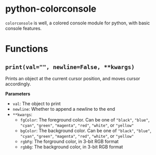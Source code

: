 # python-colorconsole

`colorconsole` is well, a colored console module for python, with basic console features.

# Functions

## `print(val="", newline=False, **kwargs)`

Prints an object at the current cursor position, and moves cursor accordingly.

**Parameters**

- `val`: The object to print
- `newline`: Whether to append a newline to the end
- `**kwargs`:
  - `fgColor`: The foreground color. Can be one of `"black"`, `"blue"`, `"cyan"`, `"green"`, `"magenta"`, `"red"`, `"white"`, or `"yellow"`
  - `bgColor`: The background color. Can be one of `"black"`, `"blue"`, `"cyan"`, `"green"`, `"magenta"`, `"red"`, `"white"`, or `"yellow"`
  - `rgbFg`: The forground color, in 3-bit RGB format
  - `rgbBg`: The background color, in 3-bit RGB format

